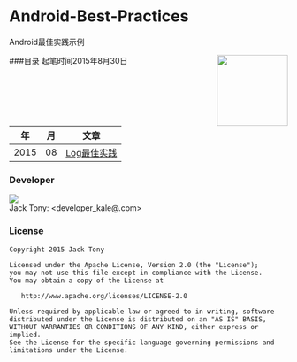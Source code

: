 # Android-Best-Practices
Android最佳实践示例  

<img align="right" src='https://github.com/orhanobut/logger/blob/master/images/logger-logo.png' width='128' height='128'/>

###目录
起笔时间2015年8月30日  

年 | 月 | 文章
--- | --- | ---
2015 | 08 | [Log最佳实践](https://github.com/tianzhijiexian/Android-Best-Practices/blob/master/2015.8/log/log.md)

  
  
### Developer
![](https://avatars3.githubusercontent.com/u/9552155?v=3&s=460)  
Jack Tony: <developer_kale@.com>  

### License

    Copyright 2015 Jack Tony

    Licensed under the Apache License, Version 2.0 (the "License");
    you may not use this file except in compliance with the License.
    You may obtain a copy of the License at

       http://www.apache.org/licenses/LICENSE-2.0

    Unless required by applicable law or agreed to in writing, software
    distributed under the License is distributed on an "AS IS" BASIS,
    WITHOUT WARRANTIES OR CONDITIONS OF ANY KIND, either express or implied.
    See the License for the specific language governing permissions and
    limitations under the License.
